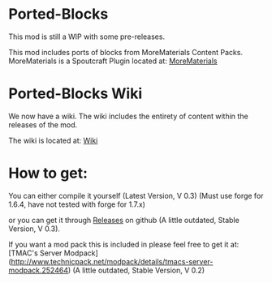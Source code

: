 Ported-Blocks
=============
This mod is still a WIP with some pre-releases.

This mod includes ports of blocks from MoreMaterials Content Packs.
MoreMaterials is a Spoutcraft Plugin located at: [MoreMaterials](http://spoutcraft.org/resources/morematerials.3/)

Ported-Blocks Wiki
==================
We now have a wiki. The wiki includes the entirety of content within the releases of the mod.

The wiki is located at: [Wiki](https://github.com/TMAC-Kratos/Ported-Blocks/wiki)

How to get:
===========
You can either compile it yourself (Latest Version, V 0.3) (Must use forge for 1.6.4, have not tested with forge for 1.7.x)

or you can get it through [Releases](https://github.com/TMAC-Kratos/Ported-Blocks/releases) on github (A little outdated, Stable Version, V 0.3).

If you want a mod pack this is included in please feel free to get it at: [TMAC's Server Modpack] (http://www.technicpack.net/modpack/details/tmacs-server-modpack.252464) (A little outdated, Stable Version, V 0.2)

